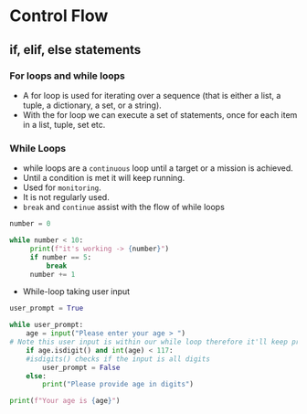 # Control Flow

## if, elif, else statements

### For loops and while loops

- A for loop is used for iterating over a sequence (that is either a list, a tuple, a dictionary, a set, or a string).
- With the for loop we can execute a set of statements, once for each item in a list, tuple, set etc.

### While Loops

- while loops are a ```continuous``` loop until a target or a mission is achieved.
- Until a condition is met it will keep running.
- Used for ```monitoring```.
- It is not regularly used.
- ```break``` and ```continue``` assist with the flow of while loops

```python
number = 0

while number < 10:
     print(f"it's working -> {number}")
     if number == 5:
         break
     number += 1
```
- While-loop taking user input
```python
user_prompt = True

while user_prompt:
    age = input("Please enter your age > ")
# Note this user input is within our while loop therefore it'll keep prompting the uer until we get a number under 117
    if age.isdigit() and int(age) < 117:
    #isdigits() checks if the input is all digits
        user_prompt = False
    else:
        print("Please provide age in digits")

print(f"Your age is {age}")
```